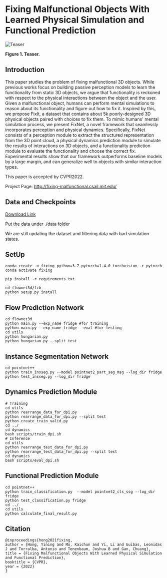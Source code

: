 # Fixing Malfunctional Objects With Learned Physical Simulation and Functional Prediction

![Teaser](http://fixing-malfunctional.csail.mit.edu/assets/teaser.png)

**Figure 1. Teaser.**

## Introduction

This paper studies the problem of fixing malfunctional 3D objects. While previous works focus on building passive perception models to learn the functionality from static 3D objects, we argue that functionality is reckoned with respect to the physical interactions between the object and the user. Given a malfunctional object, humans can perform mental simulations to reason about its functionality and figure out how to fix it. Inspired by this, we propose FixIt, a dataset that contains about 5k poorly-designed 3D physical objects paired with choices to fix them. To mimic humans' mental simulation process, we present FixNet, a novel framework that seamlessly incorporates perception and physical dynamics. Specifically, FixNet consists of a perception module to extract the structured representation from the 3D point cloud, a physical dynamics prediction module to simulate the results of interactions on 3D objects, and a functionality prediction module to evaluate the functionality and choose the correct fix. Experimental results show that our framework outperforms baseline models by a large margin, and can generalize well to objects with similar interaction types.

This paper is accepted by CVPR2022.

Project Page: http://fixing-malfunctional.csail.mit.edu/

## Data and Checkpoints
[Download Link](https://drive.google.com/drive/folders/1h9kMRilQcjbD4Tyt58pmMUEnMIicNATi?usp=sharing)

Put the data under ./data folder

We are still updating the dataset and filtering data with bad simulation states.

## SetUp
```
conda create -n fixing python=3.7 pytorch=1.4.0 torchvision -c pytorch
conda activate fixing

pip install -r requirements.txt

cd flownet3d/lib
python setup.py install
```

## Flow Prediction Network
```
cd flownet3d
python main.py --exp_name fridge #for training
python main.py --exp_name fridge --eval #for testing
cd utils
python hungarian.py 
python hungarian.py --split test
```

## Instance Segmentation Network
```
cd pointnet++ 
python train_insseg.py --model pointnet2_part_seg_msg --log_dir fridge
python test_insseg.py --log_dir fridge
```

## Dynamics Prediction Module
```
# Training
cd utils
python rearrange_data_for_dpi.py
python rearrange_data_for_dpi.py --split test
python create_train_valid.py
cd ../
cd dynamics
bash scripts/train_dpi.sh
# Inference
cd utils
python rearrange_test_data_for_dpi.py
python rearrange_test_data_for_dpi.py --split test
cd dynamics
bash scripts/eval_dpi.sh
```

## Functional Prediction Module
```
cd pointnet++
python train_classification.py  --model pointnet2_cls_ssg --log_dir fridge
python test_classification.py fridge
cd ../
cd utils
python calculate_final_result.py
```

## Citation
    @inproceedings{hong2021fixing,
    author = {Hong, Yining and Mo, Kaichun and Yi, Li and Guibas, Leonidas J and Torralba, Antonio and Tenenbaum, Joshua B and Gan, Chuang},
    title = {Fixing Malfunctional Objects With Learned Physical Simulation and Functional Prediction},
    booktitle = {CVPR},
    year = {2022}
    }

